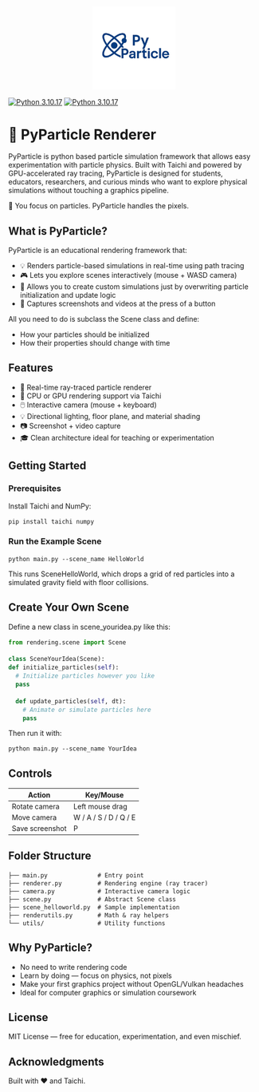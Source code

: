 <p align="center" width="100%">
    <img width="33%" src="https://github.com/SvenPfiffner/PyParticle/blob/main/pyparticle_logo.png">
</p>

[![Python 3.10.17](https://img.shields.io/badge/python-3.10.17-green.svg)](https://www.python.org/downloads/release/python-360/) [![Python 3.10.17](https://img.shields.io/badge/License-MIT-blue.svg)](https://www.python.org/downloads/release/python-360/)


🌠 PyParticle Renderer
======================

PyParticle is python based particle simulation framework that allows easy experimentation with particle physics. Built with Taichi and powered by GPU-accelerated ray tracing, PyParticle is designed for students, educators, researchers, and curious minds who want to explore physical simulations without touching a graphics pipeline.

🎯 You focus on particles. PyParticle handles the pixels.

What is PyParticle?
-------------------

PyParticle is an educational rendering framework that:
- 💡 Renders particle-based simulations in real-time using path tracing
- 🎮 Lets you explore scenes interactively (mouse + WASD camera)
- 🧪 Allows you to create custom simulations just by overwriting particle initialization and update logic
- 🎥 Captures screenshots and videos at the press of a button

All you need to do is subclass the Scene class and define:
- How your particles should be initialized
- How their properties should change with time

Features
--------

- 🧱 Real-time ray-traced particle renderer
- 🔧 CPU or GPU rendering support via Taichi
- 🖱️ Interactive camera (mouse + keyboard)
- 💡 Directional lighting, floor plane, and material shading
- 📷 Screenshot + video capture
- 🎓 Clean architecture ideal for teaching or experimentation

Getting Started
---------------

### Prerequisites
Install Taichi and NumPy:

    pip install taichi numpy

### Run the Example Scene

    python main.py --scene_name HelloWorld

This runs SceneHelloWorld, which drops a grid of red particles into a simulated gravity field with floor collisions.

Create Your Own Scene
---------------------

Define a new class in scene_youridea.py like this:

```python
from rendering.scene import Scene

class SceneYourIdea(Scene):
def initialize_particles(self):
  # Initialize particles however you like
  pass

  def update_particles(self, dt):
    # Animate or simulate particles here
    pass
```

Then run it with:

    python main.py --scene_name YourIdea

Controls
--------

| Action           | Key/Mouse        |
|------------------|------------------|
| Rotate camera    | Left mouse drag  |
| Move camera      | W / A / S / D / Q / E |
| Save screenshot  | P                |

Folder Structure
----------------

    ├── main.py              # Entry point
    ├── renderer.py          # Rendering engine (ray tracer)
    ├── camera.py            # Interactive camera logic
    ├── scene.py             # Abstract Scene class
    ├── scene_helloworld.py  # Sample implementation
    ├── renderutils.py       # Math & ray helpers
    └── utils/               # Utility functions

Why PyParticle?
---------------

- No need to write rendering code
- Learn by doing — focus on physics, not pixels
- Make your first graphics project without OpenGL/Vulkan headaches
- Ideal for computer graphics or simulation coursework

License
-------

MIT License — free for education, experimentation, and even mischief.

Acknowledgments
---------------

Built with ❤️ and Taichi.
